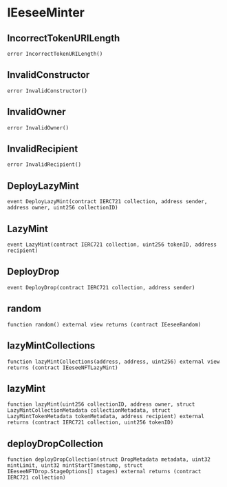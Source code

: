 # IEeseeMinter


## IncorrectTokenURILength

```solidity
error IncorrectTokenURILength()
```

## InvalidConstructor

```solidity
error InvalidConstructor()
```

## InvalidOwner

```solidity
error InvalidOwner()
```

## InvalidRecipient

```solidity
error InvalidRecipient()
```

## DeployLazyMint

```solidity
event DeployLazyMint(contract IERC721 collection, address sender, address owner, uint256 collectionID)
```

## LazyMint

```solidity
event LazyMint(contract IERC721 collection, uint256 tokenID, address recipient)
```

## DeployDrop

```solidity
event DeployDrop(contract IERC721 collection, address sender)
```

## random

```solidity
function random() external view returns (contract IEeseeRandom)
```

## lazyMintCollections

```solidity
function lazyMintCollections(address, address, uint256) external view returns (contract IEeseeNFTLazyMint)
```

## lazyMint

```solidity
function lazyMint(uint256 collectionID, address owner, struct LazyMintCollectionMetadata collectionMetadata, struct LazyMintTokenMetadata tokenMetadata, address recipient) external returns (contract IERC721 collection, uint256 tokenID)
```

## deployDropCollection

```solidity
function deployDropCollection(struct DropMetadata metadata, uint32 mintLimit, uint32 mintStartTimestamp, struct IEeseeNFTDrop.StageOptions[] stages) external returns (contract IERC721 collection)
```


